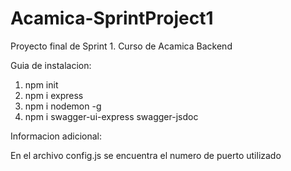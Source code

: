 # Acamica-SprintProject1
Proyecto final de Sprint 1. Curso de Acamica Backend

Guia de instalacion:

1) npm init
2) npm i express
3) npm i nodemon -g
4) npm i swagger-ui-express swagger-jsdoc

Informacion adicional:

En el archivo config.js se encuentra el numero de puerto utilizado